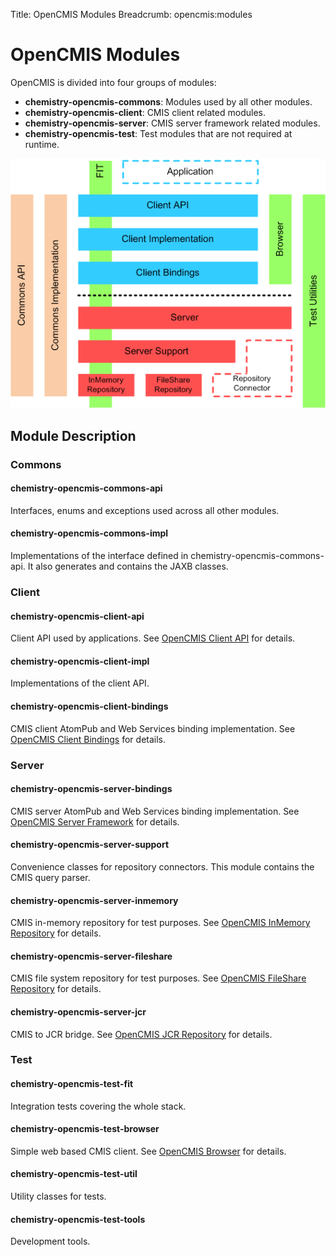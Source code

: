 Title: OpenCMIS Modules
Breadcrumb: opencmis:modules

# OpenCMIS Modules

<a name="OpenCMISModules-OpenCMISModules"></a>

OpenCMIS is divided into four groups of modules:

* **chemistry-opencmis-commons**: Modules used by all other modules.
* **chemistry-opencmis-client**: CMIS client related modules.
* **chemistry-opencmis-server**: CMIS server framework related modules.
* **chemistry-opencmis-test**: Test modules that are not required at runtime.

<img src="opencmis-layers.png"/>


<a name="OpenCMISModules-ModuleDescription"></a>
## Module Description

<a name="OpenCMISModules-Commons"></a>
### Commons

<a name="OpenCMISModules-chemistry-opencmis-commons-api"></a>
#### chemistry-opencmis-commons-api
Interfaces, enums and exceptions used across all other modules.

<a name="OpenCMISModules-chemistry-opencmis-commons-impl"></a>
#### chemistry-opencmis-commons-impl
Implementations of the interface defined in chemistry-opencmis-commons-api.
It also generates and contains the JAXB classes.

<a name="OpenCMISModules-Client"></a>
### Client

<a name="OpenCMISModules-chemistry-opencmis-client-api"></a>
#### chemistry-opencmis-client-api
Client API used by applications. See [OpenCMIS Client API](client/dev-client-api.html)
 for details.

<a name="OpenCMISModules-chemistry-opencmis-client-impl"></a>
#### chemistry-opencmis-client-impl
Implementations of the client API.

<a name="OpenCMISModules-chemistry-opencmis-client-bindings"></a>
#### chemistry-opencmis-client-bindings
CMIS client AtomPub and Web Services binding implementation. See [OpenCMIS Client Bindings](client/dev-client-bindings.html)
 for details.

<a name="OpenCMISModules-Server"></a>
### Server

<a name="OpenCMISModules-chemistry-opencmis-server-bindings"></a>
#### chemistry-opencmis-server-bindings
CMIS server AtomPub and Web Services binding implementation. See [OpenCMIS Server Framework](dev-server.html)
 for details.

<a name="OpenCMISModules-chemistry-opencmis-server-support"></a>
#### chemistry-opencmis-server-support
Convenience classes for repository connectors. This module contains the
CMIS query parser.

<a name="OpenCMISModules-chemistry-opencmis-server-inmemory"></a>
#### chemistry-opencmis-server-inmemory
CMIS in-memory repository for test purposes. See [OpenCMIS InMemory Repository](repositories/dev-repositories-inmemory.html)
 for details.

<a name="OpenCMISModules-chemistry-opencmis-server-fileshare"></a>
#### chemistry-opencmis-server-fileshare
CMIS file system repository for test purposes. See [OpenCMIS FileShare Repository](repositories/dev-repositories-fileshare.html)
 for details.

<a name="OpenCMISModules-chemistry-opencmis-server-jcr"></a>
#### chemistry-opencmis-server-jcr
CMIS to JCR bridge. See [OpenCMIS JCR Repository](repositories/dev-repositories-jcr.html)
 for details.

<a name="OpenCMISModules-Test"></a>
### Test

<a name="OpenCMISModules-chemistry-opencmis-test-fit"></a>
#### chemistry-opencmis-test-fit
Integration tests covering the whole stack.

<a name="OpenCMISModules-chemistry-opencmis-test-browser"></a>
#### chemistry-opencmis-test-browser
Simple web based CMIS client. See [OpenCMIS Browser](tools/dev-tools-browser.html)
 for details.

<a name="OpenCMISModules-chemistry-opencmis-test-util"></a>
#### chemistry-opencmis-test-util
Utility classes for tests.

<a name="OpenCMISModules-chemistry-opencmis-test-tools"></a>
#### chemistry-opencmis-test-tools
Development tools.
 